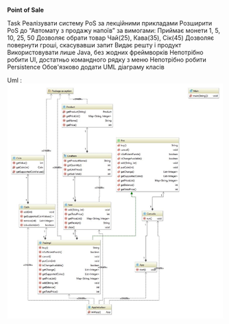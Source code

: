 **Point of Sale**

Task
Реалізувати систему PoS за лекційними прикладами
Розширити PoS до “Автомату з продажу напоїв” за вимогами:
Приймає монети 1, 5, 10, 25, 50
Дозволяє обрати товар Чай(25), Кава(35), Сік(45)
Дозволяє повернути гроші, скасувавши запит
Видає решту і продукт
Використовувати лише Java, без жодних фреймворків
Непотрібно робити UI, достатньо командного рядку з меню
Непотрібно робити Persistence
Обов'язково додати UML діаграму класів

Uml : ![](https://github.com/contentand/pos/blob/master/diagram.jpg)
